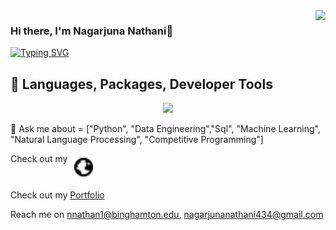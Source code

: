 <!-- Viewer Counter -->
<img align="right" src="https://komarev.com/ghpvc/?username=Nagarjuna-09&style=plastic&color=green&label=Curious+Views">
<!-- END Viewer Counter -->

### Hi there, I'm Nagarjuna Nathani👋

 [![Typing SVG](https://readme-typing-svg.herokuapp.com?font=Cascadia+Code&duration=6000&center=true&vCenter=true&size=22&pause=200&color=1FFF70&background=000000&width=1200&lines=I+build+enterprise+scale+big+data+applications+to+enable+innovations+with+data;I+am+also+an+Amateur+Astronomer+and+interested+in+Astrophysics+and+Astrobiology)](https://git.io/typing-svg)

 <!--[![Typing SVG](https://readme-typing-svg.herokuapp.com?font=Cascadia+Code&duration=6000&center=true&vCenter=true&size=22&pause=200&color=1FFF70&background=000000&width=1200&lines=I+am+a+Data+Engineer+interested+in+ML%2C+Computer+Vision%2C+and+Natural+Language+Processing;I+am+also+an+Amateur+Astronomer+and+interested+in+Astrophysics+and+Astrobiology)](https://git.io/typing-svg)-->


<!-- <h3>Profile Views</h3>
 <p align="right"> <img src="https://profile-counter.glitch.me/Nagarjuna-09/count.svg" alt="Nagarjuna-09" /> </p> -->

## 🧰 Languages, Packages, Developer Tools

<!--[![My Skills](https://skillicons.dev/icons?i=py,aws,azure,gcp,bash,anaconda,eclipse,git,kubernetes,linux,postgres,tensorflow)](https://skillicons.dev) -->

<p align="center">
  <a href="https://skillicons.dev">
    <img src="https://skillicons.dev/icons?i=py,aws,azure,gcp,bash,anaconda,eclipse,git,kubernetes,linux,postgres,tensorflow,docker,spark" />
  </a>
</p>

💬 Ask me about = ["Python", "Data Engineering","Sql", "Machine Learning", "Natural Language Processing", "Competitive Programming"]

Check out my  <a href="https://nagarjuna-09.github.io/Portfolio/" target="_blank" rel="noopener noreferrer"> <img src="https://raw.githubusercontent.com/iconic/open-iconic/master/svg/globe.svg" alt="Website" height="30" style="vertical-align:top; margin:7px"> </a>

Check out my [Portfolio](https://nagarjuna-09.github.io/Portfolio/)

Reach me on nnathan1@binghamton.edu, nagarjunanathani434@gmail.com

<!-- ## ✍️ Random Dev Quote
![](https://quotes-github-readme.vercel.app/api?type=vetical&theme=light) -->

<!--## Most Used Language
| ![Top Langs-Last Month](https://github-readme-stats.vercel.app/api/top-langs/?username=Nagarjuna-09&size_weight=0.5&count_weight=0.5&langs_count=12) | ![Top Langs](https://github-readme-stats.vercel.app/api/top-langs/?username=Nagarjuna-09&layout=donut-vertical&langs_count=40) |
| :------------: | :--------------: | --->

